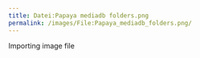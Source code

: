 ```yaml
---
title: Datei:Papaya mediadb folders.png
permalink: /images/File:Papaya_mediadb_folders.png/
---
```


Importing image file